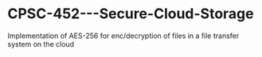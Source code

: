 # CPSC-452---Secure-Cloud-Storage
Implementation of AES-256 for enc/decryption of files in a file transfer system on the cloud
